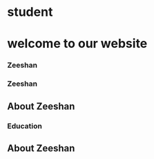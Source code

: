 # student
# welcome to our website
### Zeeshan 
### Zeeshan
## About Zeeshan

### Education
## About Zeeshan
